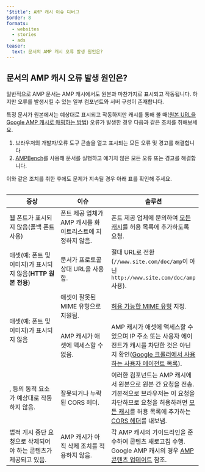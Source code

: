 ```yaml
---
'$title': AMP 캐시 이슈 디버그
$order: 8
formats:
  - websites
  - stories
  - ads
teaser:
  text: 문서의 AMP 캐시 오류 발생 원인은?
---
```


<!--
This file is imported from https://github.com/ampproject/amphtml/blob/main/docs/spec/amp-cache-debugging.md.
Please do not change this file.
If you have found a bug or an issue please
have a look and request a pull request there.
-->

## 문서의 AMP 캐시 오류 발생 원인은? <a name="why-is-my-doc-broken-on-an-amp-cache"></a>

일반적으로 AMP 문서는 AMP 캐시에서도 원본과 마찬가지로 표시되고 작동됩니다. 하지만 오류를 발생시킬 수 있는 일부 컴포넌트와 서버 구성이 존재합니다.

특정 문서가 원본에서는 예상대로 표시되고 작동하지만 캐시를 통해 볼 때([원본 URL을 Google AMP 캐시로 매핑하는 방법](https://developers.google.com/amp/cache/overview#amp-cache-url-format)) 오류가 발생한 경우 다음과 같은 조치를 취해보세요.

1. 브라우저의 개발자/오류 도구 콘솔을 열고 표시되는 모든 오류 및 경고를 해결합니다
2. [AMPBench](https://search.google.com/test/amp)를 사용해 문서를 실행하고 예기치 않은 모든 오류 또는 경고를 해결합니다.

이와 같은 조치를 취한 후에도 문제가 지속될 경우 아래 표를 확인해 주세요.

<table>
<table>
  <thead>
    <tr>
      <th width="30%">증상</th>
      <th width="30%">이슈</th>
      <th width="40%">솔루션</th>
    </tr>
  </thead>
  <tbody>
    <tr>
      <td>웹 폰트가 표시되지 않음(폴백 폰트 사용)</td>
      <td>폰트 제공 업체가 AMP 캐시를 화이트리스트에 지정하지 않음.</td>
      <td>폰트 제공 업체에 문의하여 <a href="amp-cors-requests.md#cors-security-in-amp">모든 캐시</a>를 허용 목록에 추가하도록 요청.</td>
    </tr>
    <tr>
      <td>애셋(예: 폰트 및 이미지)가 표시되지 않음(<strong>HTTP 원본 전용</strong>)</td>
      <td>문서가 프로토콜 상대 URL을 사용함.</td>
      <td>절대 URL로 전환(<code>//www.site.com/doc/amp</code>이 아닌 <code>http://www.site.com/doc/amp</code> 사용).</td>
    </tr>
    <tr>
      <td rowspan="2">애셋(예: 폰트 및 이미지)가 표시되지 않음</td>
      <td>애셋이 잘못된 MIME 유형으로 지원됨.</td>
      <td> <a href="https://github.com/ampproject/amphtml/blob/main/docs/spec/amp-cache-guidelines.md#guidelines-accepted-mime-types">허용 가능한 MIME 유형</a> 지정.</td>
    </tr>
    <tr>
      <td>AMP 캐시가 애셋에 액세스할 수 없음.</td>
      <td>AMP 캐시가 애셋에 액세스할 수 있으며 IP 주소 또는 사용자 에이전트가 캐시를 차단한 것은 아닌지 확인(<a href="https://support.google.com/webmasters/answer/1061943?hl=en">Google 크롤러에서 사용하는 사용자 에이전트 목록</a>).</td>
    </tr>
    <tr>
      <td> <code><amp-form></amp-form></code>, <code><amp-list></amp-list></code> 등의 동적 요소가 예상대로 작동하지 않음.</td>
      <td>잘못되거나 누락된 CORS 헤더.</td>
      <td>이러한 컴포넌트는 AMP 캐시에서 원본으로 원본 간 요청을 전송. 기본적으로 브라우저는 이 요청을 차단하므로 요청을 허용하려면 <a href="amp-cors-requests.md">모든 캐시</a>를 허용 목록에 추가하는 <a href="https://developer.mozilla.org/en-US/docs/Web/HTTP/Access_control_CORS">CORS 헤더</a>를 내보냄.</td>
    </tr>
    <tr>
      <td>법적 게시 중단 요청으로 삭제되어야 하는 콘텐츠가 제공되고 있음.</td>
      <td>AMP 캐시가 아직 삭제 조치를 적용하지 않음.</td>
      <td>각 AMP 캐시의 가이드라인을 준수하여 콘텐츠 새로고침 수행. Google AMP 캐시의 경우 <a href="https://developers.google.com/amp/cache/update-cache">AMP 콘텐츠 업데이트</a> 참조.</td>
    </tr>
</tbody>
</table>

</table>
